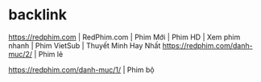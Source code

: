 # backlink
https://redphim.com | RedPhim.com | Phim Mới | Phim HD | Xem phim nhanh | Phim VietSub | Thuyết Minh Hay Nhất
https://redphim.com/danh-muc/2/ | Phim lẻ

https://redphim.com/danh-muc/1/ | Phim bộ
